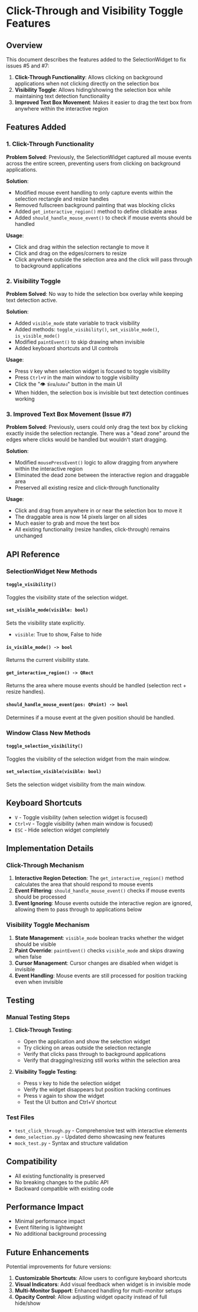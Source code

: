 # Click-Through and Visibility Toggle Features

## Overview

This document describes the features added to the SelectionWidget to fix issues #5 and #7:

1. **Click-Through Functionality**: Allows clicking on background applications when not clicking directly on the selection box
2. **Visibility Toggle**: Allows hiding/showing the selection box while maintaining text detection functionality  
3. **Improved Text Box Movement**: Makes it easier to drag the text box from anywhere within the interactive region

## Features Added

### 1. Click-Through Functionality

**Problem Solved**: Previously, the SelectionWidget captured all mouse events across the entire screen, preventing users from clicking on background applications.

**Solution**: 
- Modified mouse event handling to only capture events within the selection rectangle and resize handles
- Removed fullscreen background painting that was blocking clicks
- Added `get_interactive_region()` method to define clickable areas
- Added `should_handle_mouse_event()` to check if mouse events should be handled

**Usage**:
- Click and drag within the selection rectangle to move it
- Click and drag on the edges/corners to resize
- Click anywhere outside the selection area and the click will pass through to background applications

### 2. Visibility Toggle

**Problem Solved**: No way to hide the selection box overlay while keeping text detection active.

**Solution**:
- Added `visible_mode` state variable to track visibility
- Added methods: `toggle_visibility()`, `set_visible_mode()`, `is_visible_mode()`
- Modified `paintEvent()` to skip drawing when invisible
- Added keyboard shortcuts and UI controls

**Usage**:
- Press `V` key when selection widget is focused to toggle visibility
- Press `Ctrl+V` in the main window to toggle visibility
- Click the "👁️ ซ่อน/แสดง" button in the main UI
- When hidden, the selection box is invisible but text detection continues working

### 3. Improved Text Box Movement (Issue #7)

**Problem Solved**: Previously, users could only drag the text box by clicking exactly inside the selection rectangle. There was a "dead zone" around the edges where clicks would be handled but wouldn't start dragging.

**Solution**:
- Modified `mousePressEvent()` logic to allow dragging from anywhere within the interactive region
- Eliminated the dead zone between the interactive region and draggable area
- Preserved all existing resize and click-through functionality

**Usage**:
- Click and drag from anywhere in or near the selection box to move it
- The draggable area is now 14 pixels larger on all sides
- Much easier to grab and move the text box
- All existing functionality (resize handles, click-through) remains unchanged

## API Reference

### SelectionWidget New Methods

#### `toggle_visibility()`
Toggles the visibility state of the selection widget.

#### `set_visible_mode(visible: bool)`
Sets the visibility state explicitly.
- `visible`: True to show, False to hide

#### `is_visible_mode() -> bool`
Returns the current visibility state.

#### `get_interactive_region() -> QRect`
Returns the area where mouse events should be handled (selection rect + resize handles).

#### `should_handle_mouse_event(pos: QPoint) -> bool`
Determines if a mouse event at the given position should be handled.

### Window Class New Methods

#### `toggle_selection_visibility()`
Toggles the visibility of the selection widget from the main window.

#### `set_selection_visible(visible: bool)`
Sets the selection widget visibility from the main window.

## Keyboard Shortcuts

- `V` - Toggle visibility (when selection widget is focused)
- `Ctrl+V` - Toggle visibility (when main window is focused)
- `ESC` - Hide selection widget completely

## Implementation Details

### Click-Through Mechanism

1. **Interactive Region Detection**: The `get_interactive_region()` method calculates the area that should respond to mouse events
2. **Event Filtering**: `should_handle_mouse_event()` checks if mouse events should be processed
3. **Event Ignoring**: Mouse events outside the interactive region are ignored, allowing them to pass through to applications below

### Visibility Toggle Mechanism

1. **State Management**: `visible_mode` boolean tracks whether the widget should be visible
2. **Paint Override**: `paintEvent()` checks `visible_mode` and skips drawing when false
3. **Cursor Management**: Cursor changes are disabled when widget is invisible
4. **Event Handling**: Mouse events are still processed for position tracking even when invisible

## Testing

### Manual Testing Steps

1. **Click-Through Testing**:
   - Open the application and show the selection widget
   - Try clicking on areas outside the selection rectangle
   - Verify that clicks pass through to background applications
   - Verify that dragging/resizing still works within the selection area

2. **Visibility Toggle Testing**:
   - Press `V` key to hide the selection widget
   - Verify the widget disappears but position tracking continues
   - Press `V` again to show the widget
   - Test the UI button and Ctrl+V shortcut

### Test Files

- `test_click_through.py` - Comprehensive test with interactive elements
- `demo_selection.py` - Updated demo showcasing new features
- `mock_test.py` - Syntax and structure validation

## Compatibility

- All existing functionality is preserved
- No breaking changes to the public API
- Backward compatible with existing code

## Performance Impact

- Minimal performance impact
- Event filtering is lightweight
- No additional background processing

## Future Enhancements

Potential improvements for future versions:

1. **Customizable Shortcuts**: Allow users to configure keyboard shortcuts
2. **Visual Indicators**: Add visual feedback when widget is in invisible mode
3. **Multi-Monitor Support**: Enhanced handling for multi-monitor setups
4. **Opacity Control**: Allow adjusting widget opacity instead of full hide/show